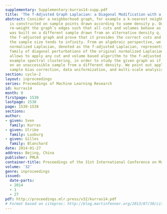 ```yaml
---
supplementary: Supplementary:kurras14-supp.pdf
title: 'The f-Adjusted Graph Laplacian: a Diagonal Modification with a Geometric Interpretation'
abstract: Consider a neighborhood graph, for example a k-nearest neighbor graph, that
  is constructed on sample points drawn according to some density p. Our goal is to
  re-weight the graph’s edges such that all cuts and volumes behave as if the graph
  was built on a different sample drawn from an alternative density q. We introduce
  the f-adjusted graph and prove that it provides the correct cuts and volumes as
  the sample size tends to infinity. From an algebraic perspective, we show that its
  normalized Laplacian, denoted as the f-adjusted Laplacian, represents a natural
  family of diagonal perturbations of the original normalized Laplacian. Our technique
  allows to apply any cut and volume based algorithm to the f-adjusted graph, for
  example spectral clustering, in order to study the given graph as if it were built
  on an unaccessible sample from a different density. We point out applications in
  sample bias correction, data uniformization, and multi-scale analysis of graphs.
section: cycle-2
layout: inproceedings
series: Proceedings of Machine Learning Research
id: kurras14
month: 0
firstpage: 1530
lastpage: 1538
page: 1530-1538
sections: 
author:
- given: Sven
  family: Kurras
- given: Ulrike
  family: Luxburg
- given: Gilles
  family: Blanchard
date: 2014-01-27
address: Bejing, China
publisher: PMLR
container-title: Proceedings of the 31st International Conference on Machine Learning
volume: '32'
genre: inproceedings
issued:
  date-parts:
  - 2014
  - 1
  - 27
pdf: http://proceedings.mlr.press/v32/kurras14.pdf
# Format based on citeproc: http://blog.martinfenner.org/2013/07/30/citeproc-yaml-for-bibliographies/
---
```

